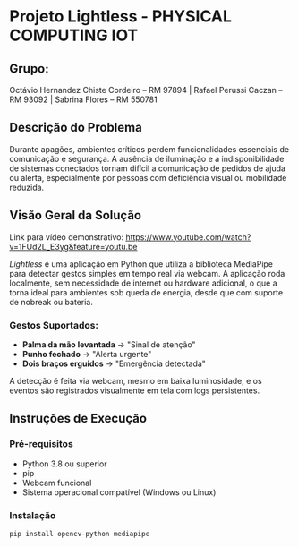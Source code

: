 # Projeto Lightless - PHYSICAL COMPUTING IOT

## Grupo:
Octávio Hernandez Chiste Cordeiro – RM 97894 |
Rafael Perussi Caczan – RM 93092 |
Sabrina Flores – RM 550781

## Descrição do Problema

Durante apagões, ambientes críticos perdem funcionalidades essenciais de comunicação e segurança. A ausência de iluminação e a indisponibilidade de sistemas conectados tornam difícil a comunicação de pedidos de ajuda ou alerta, especialmente por pessoas com deficiência visual ou mobilidade reduzida.

## Visão Geral da Solução

Link para vídeo demonstrativo: https://www.youtube.com/watch?v=1FUd2L_E3yg&feature=youtu.be

*Lightless* é uma aplicação em Python que utiliza a biblioteca MediaPipe para detectar gestos simples em tempo real via webcam. A aplicação roda localmente, sem necessidade de internet ou hardware adicional, o que a torna ideal para ambientes sob queda de energia, desde que com suporte de nobreak ou bateria.

### Gestos Suportados:

- **Palma da mão levantada** → "Sinal de atenção"
- **Punho fechado** → "Alerta urgente"
- **Dois braços erguidos** → "Emergência detectada"

A detecção é feita via webcam, mesmo em baixa luminosidade, e os eventos são registrados visualmente em tela com logs persistentes.

## Instruções de Execução

### Pré-requisitos

- Python 3.8 ou superior  
- pip  
- Webcam funcional  
- Sistema operacional compatível (Windows ou Linux)

### Instalação

```bash
pip install opencv-python mediapipe

